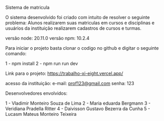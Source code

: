 Sistema de matricula

O sistema desenvolvido foi criado com intuito de resolver o seguinte problema: Alunos realizarem suas matriculas em cursos e disciplinas e usuários da instituição realizarem cadastros de cursos e turmas.


versão node: 20.11.0
versão npm: 10.2.4




Para iniciar o projeto basta clonar o codigo no github e digitar o seguinte comando:

1 - npm install
2 - npm run run dev


Link para o projeto: https://trabalho-xi-eight.vercel.app/

acesso da instituição:
e-mail: prof123@gmail.com
senha: 123


Desenvolvedores envolvidos:

1 - Vladimir Monteiro Souza de Lima
2 - Maria eduarda Bergmann
3 - Veridiana Pradella Ritter
4 - Daivisson Gustavo Bezerra da Cunha
5 - Lucasm Mateus Monteiro Teixeira



